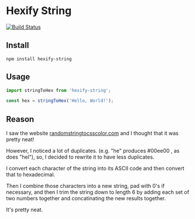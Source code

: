 # Hexify String

[![Build Status](https://travis-ci.org/justinzelinsky/stringtohex.svg?branch=master)](https://travis-ci.org/justinzelinsky/stringtohex)

## Install

```
npm install hexify-string
```

## Usage

```javascript
import stringToHex from 'hexify-string';

const hex = stringToHex('Hello, World!');
```

## Reason

I saw the website <a href="http://randomstringtocsscolor.com/">randomstringtocsscolor.com</a> and I thought
that it was pretty neat!

However, I noticed a lot of duplicates. (e.g. "he" produces #00ee00 , as does "hel"), so, I decided
to rewrite it to have less duplicates.

I convert each character of the string into its ASCII code and then convert that to hexadecimal.

Then I combine those characters into a new string, pad with 0's if necessary, and then I trim the string
down to length 6 by adding each set of two numbers together and concatinating the new results together.

It's pretty neat.
